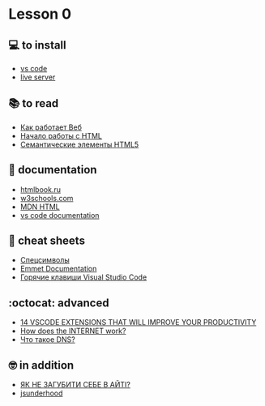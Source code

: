 # Lesson 0

## :computer: to install
   * [vs code](https://code.visualstudio.com/)
   * [live server](https://marketplace.visualstudio.com/items?itemName=ritwickdey.LiveServer)

## :books: to read
   * [Как работает Веб](https://developer.mozilla.org/ru/docs/Learn/Getting_started_with_the_web/How_the_Web_works )
   * [Начало работы с HTML](https://developer.mozilla.org/ru/docs/Learn/HTML/%D0%92%D0%B2%D0%B5%D0%B4%D0%B5%D0%BD%D0%B8%D0%B5_%D0%B2_HTML/%D0%9D%D0%B0%D1%87%D0%B0%D0%BB%D0%BE_%D1%80%D0%B0%D0%B1%D0%BE%D1%82%D1%8B)
   * [Семантические элементы HTML5](https://html5book.ru/html5-semantic-elements/)


## :notebook: documentation
* [htmlbook.ru](http://htmlbook.ru/)
* [w3schools.com](https://www.w3schools.com/html/default.asp)
* [MDN HTML](https://developer.mozilla.org/en-US/docs/Web/HTML)
* [vs code documentation](https://code.visualstudio.com/docs)

## :pushpin: cheat sheets
   * [Спецсимволы](http://htmlbook.ru/samhtml/tekst/spetssimvoly)
   * [Emmet Documentation](https://docs.emmet.io/cheat-sheet/)
   * [Горячие клавиши Visual Studio Code](https://nikomedvedev.ru/other/vscodeshortcuts/hotkeys.html)

## :octocat: advanced
* [14 VSCODE EXTENSIONS THAT WILL IMPROVE YOUR PRODUCTIVITY](https://x-team.com/blog/14-vscode-extensions/)
* [How does the INTERNET work?](https://www.youtube.com/watch?v=x3c1ih2NJEg)
* [Что такое DNS?](https://1cloud.ru/blog/chto-takoe-dns)
<!-- * [Что на самом деле происходит, когда пользователь вбивает в браузер адрес google.com](https://habr.com/en/company/htmlacademy/blog/254825/) -->

<!-- ## :house: homework

#### 1. Используя полученные знания создать HTML-страницу со своим резюме.
   * обязательное наличие фотографии;
   * ссылки на социальные сети;
   * без синтаксических ошибок.

#### 2. Создать второй документ с резюме на английском языке.
   * наличие `<html lang="en"> ` -->

## :nerd_face: in addition
* <a href="https://youtu.be/0OrIFlrxRZY" target="_blank">ЯК НЕ ЗАГУБИТИ СЕБЕ В АЙТІ?</a>
* [jsunderhood](https://twitter.com/jsunderhood)
